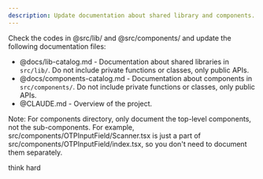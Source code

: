 ```yaml
---
description: Update documentation about shared library and components.
---
```


Check the codes in @src/lib/ and @src/components/ and update the following documentation files:

- @docs/lib-catalog.md - Documentation about shared libraries in `src/lib/`. Do not include private functions or classes, only public APIs.
- @docs/components-catalog.md - Documentation about components in `src/components/`. Do not include private functions or classes, only public APIs.
- @CLAUDE.md - Overview of the project.

Note: For components directory, only document the top-level components, not the sub-components. For example, src/components/OTPInputField/Scanner.tsx is just a part of src/components/OTPInputField/index.tsx, so you don't need to document them separately.

think hard
